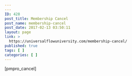```yaml
---
---
ID: 428
post_title: Membership Cancel
post_name: membership-cancel
post_date: 2017-02-13 03:50:11
layout: page
link: >
  https://universalflowuniversity.com/membership-cancel/
published: true
tags: [ ]
categories: [ ]
---
```

[pmpro_cancel]